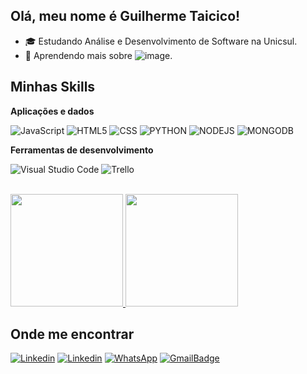 ## Olá, meu nome é Guilherme Taicico!

- 🎓 Estudando Análise e Desenvolvimento de Software na Unicsul.
- 🌱 Aprendendo mais sobre ![image](https://img.shields.io/badge/Ruby-333333?style=flat&logo=ruby&logoColor=CC342D).

## Minhas Skills

**Aplicações e dados**

![JavaScript](https://img.shields.io/badge/-JavaScript-333333?style=flat&logo=javascript)
![HTML5](https://img.shields.io/badge/-HTML5-333333?style=flat&logo=HTML5)
![CSS](https://img.shields.io/badge/-CSS-333333?style=flat&logo=CSS3&logoColor=1572B6)
![PYTHON](https://img.shields.io/badge/Python-333333?style=flat&logo=python&logoColor=3776AB)
![NODEJS](https://img.shields.io/badge/Node.js-333333?style=flat&logo=node.js&logoColor=43853D)
![MONGODB](https://img.shields.io/badge/MongoDB-333333?style=flat&logo=mongodb&logoColor=4EA94B)

**Ferramentas de desenvolvimento**

![Visual Studio Code](https://img.shields.io/badge/-Visual%20Studio%20Code-333333?style=flat&logo=visual-studio-code&logoColor=007ACC)
![Trello](https://img.shields.io/badge/-Trello-333333?style=flat&logo=trello&logoColor=007ACC)

<br/>

<a href="https://github.com/guizin001">
  <img height="180em" src="https://github-readme-stats.vercel.app/api?username=guizin001&theme=dark&show_icons=true"/>
  <img height="180em" src="https://github-readme-stats.vercel.app/api/top-langs/?username=guizin001&layout=compact&theme=dark&show_icons=true" />
</a>

## Onde me encontrar

[![Linkedin](https://img.shields.io/badge/-Linkedin-333333?style=flat&logo=Linkedin&logoColor=0077B5&link=https://www.linkedin.com/in/guitaicico/)](https://www.linkedin.com/in/guitaicico/)
[![Linkedin](https://img.shields.io/badge/Instagram-333333?style=flat&logo=instagram&logoColor=E4405F&link=https://www.instagram.com/guitaicicoo/)](https://www.instagram.com/guitaicicoo/)
[![WhatsApp](https://img.shields.io/badge/WhatsApp-333333?style=flat&logo=whatsapp&logoColor=25D366link=https://www.linkedin.com/in/guitaicico/)]()
[![GmailBadge](https://img.shields.io/badge/-Gmail-333333?style=flat&logo=Gmail&logoColor=D14836&link=mailto:guilhermetaicico@gmail.com)](mailto:guilhermetaicico@gmail.com)
